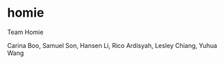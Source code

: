 homie
=====

Team Homie

Carina Boo, Samuel Son, Hansen Li, Rico Ardisyah, Lesley Chiang, Yuhua Wang